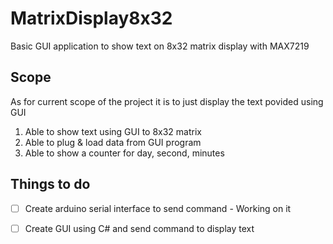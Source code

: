 # MatrixDisplay8x32
Basic GUI application to show text on 8x32 matrix display with MAX7219

## Scope
As for current scope of the project it is to just display the text povided using GUI
1. Able to show text using GUI to 8x32 matrix
2. Able to plug & load data from GUI program
3. Able to show a counter for day, second, minutes

## Things to do
- [ ] Create arduino serial interface to send command - Working on it
- [ ] Create GUI using C# and send command to display text



